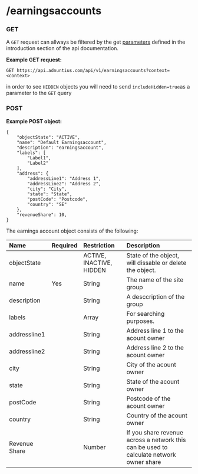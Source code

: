 # /earningsaccounts

### GET

A `GET` request can allways be filtered by the get [parameters](http://docs.adnuntius.com/api/api-requests) defined in the introduction section of the api documentation.

**Example GET request:**

```text
GET https://api.adnuntius.com/api/v1/earningsaccounts?context=<context>
```

in order to see `HIDDEN` objects you will need to send `includeHidden=true`as a parameter to the `GET` query

### POST

**Example POST object:**

```text
{
    "objectState": "ACTIVE",
    "name": "Default Earningsaccount",
    "description": "earningsaccount",
    "labels": [
        "Label1",
        "Label2"
    ],
    "address": {
        "addressLine1": "Address 1",
        "addressLine2": "Address 2",
        "city": "City",
        "state": "State",
        "postCode": "Postcode",
        "country": "SE"
    },
    "revenueShare": 10,
}
```



The earnings account object consists of the following:

| Name | Required | Restriction | Description |
| :--- | :--- | :--- | :--- |
| objectState |  | ACTIVE, INACTIVE, HIDDEN | State of the object, will dissable or delete the object. |
| name | Yes | String | The name of the site group |
| description |  | String | A desccription of the group |
| labels |  | Array | For searching purposes. |
| addressline1 |  | String | Address line 1 to the acount owner |
| addressline2 |  | String | Address line 2 to the acount owner |
| city |  | String | City of the acount owner |
| state |  | String | State of the acount owner |
| postCode |  | String | Postcode of the acount owner |
| country |  | String | Country of the acount owner |
| Revenue Share |  | Number | If you share revenue across a network this can be used to calculate network owner share |

